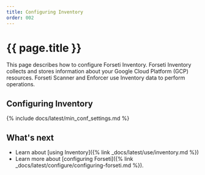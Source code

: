 ```yaml
---
title: Configuring Inventory
order: 002
---
```


# {{ page.title }}

This page describes how to configure Forseti Inventory. Forseti
Inventory collects and stores information about your Google Cloud Platform
(GCP) resources. Forseti Scanner and Enforcer use Inventory data to
perform operations.

## Configuring Inventory

{% include docs/latest/min_conf_settings.md %}

## What's next
- Learn about [using Inventory]({% link _docs/latest/use/inventory.md %})
- Learn more about [configuring Forseti]({% link _docs/latest/configure/configuring-forseti.md %}).
